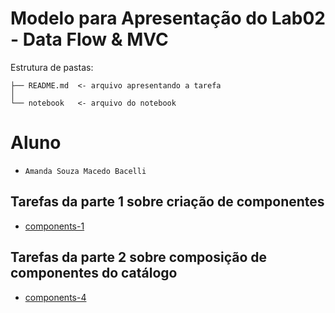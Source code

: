# Modelo para Apresentação do Lab02 - Data Flow & MVC

Estrutura de pastas:

~~~
├── README.md  <- arquivo apresentando a tarefa
│
└── notebook   <- arquivo do notebook
~~~

# Aluno
* `Amanda Souza Macedo Bacelli`

## Tarefas da parte 1 sobre criação de componentes

* [components-1](/amanda_components-1-chart-single-class.ipynb)

## Tarefas da parte 2 sobre composição de componentes do catálogo

* [components-4](/amanda_components-4-catalog.ipynb)
